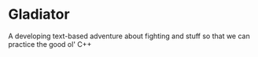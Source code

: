 # Gladiator

A developing text-based adventure about fighting and stuff so that we can practice the good ol' C++
